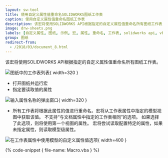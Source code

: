```yaml
---
layout: sw-tool
title: 使用自定义属性值重命名SOLIDWORKS图纸工作表
caption: 使用自定义属性值重命名图纸工作表
description: 该宏将使用SOLIDWORKS API根据指定的自定义属性值重命名所有图纸工作表
image: drw-sheets.png
labels: [自定义属性, 图纸, 示例, 宏, 属性, 重命名, 工作表, solidworks api, vba]
group: 图纸
redirect-from:
  - /2018/03/document_8.html
---
```

该宏将使用SOLIDWORKS API根据指定的自定义属性值重命名所有图纸工作表。

![图纸中的工作表列表](drw-sheets.png){ width=320 }

* 打开图纸并运行宏
* 指定要读取值的属性

![输入属性名称的弹出窗口](get-prp-name.png){ width=320 }

* 所有工作表将根据此属性的值进行重命名。宏将从工作表属性中指定的模型视图中获取该值。
不支持“与文档属性中指定的工作表相同”的选项。
如果选择了此选项，则将使用第一个视图的属性。
宏将尝试读取配置特定的属性，如果未指定属性，则读取模型级属性。

![在工作表属性中使用模型的自定义属性值选项](use-custom-prps-from-view-sheet-property.png){ width=400 }

{% code-snippet { file-name: Macro.vba } %}